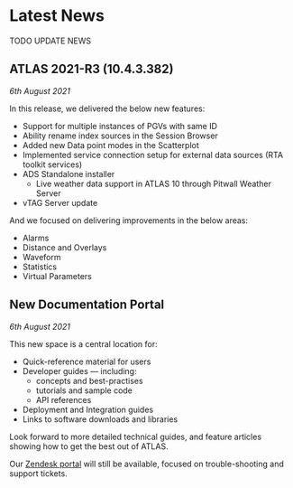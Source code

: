 # Latest News

TODO UPDATE NEWS

## ATLAS 2021-R3 (10.4.3.382)
_6th August 2021_

In this release, we delivered the below new features:

* Support for multiple instances of PGVs with same ID
* Ability rename index sources in the Session Browser
* Added new Data point modes in the Scatterplot
* Implemented service connection setup for external data sources (RTA toolkit services)
* ADS Standalone installer 
    * Live weather data support in ATLAS 10 through Pitwall Weather Server
* vTAG Server update

And we focused on delivering improvements in the below areas:

* Alarms 
* Distance and Overlays 
* Waveform
* Statistics 
* Virtual Parameters

## New Documentation Portal
_6th August 2021_

This new space is a central location for:

* Quick-reference material for users
* Developer guides &mdash; including:
    * concepts and best-practises
    * tutorials and sample code
    * API references
* Deployment and Integration guides
* Links to software downloads and libraries

Look forward to more detailed technical guides, and feature articles showing how to get the best out of ATLAS.

Our [Zendesk portal](https://mclarenappliedtechnologies.zendesk.com/hc/en-us) will still be available, focused on trouble-shooting and support tickets.
